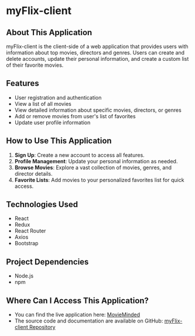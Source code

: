 # myFlix-client

## About This Application

myFlix-client is the client-side of a web application that provides users with information about top movies, directors and genres. Users can create and delete accounts, update their personal information, and create a custom list of their favorite movies.

## Features

- User registration and authentication
- View a list of all movies
- View detailed information about specific movies, directors, or genres
- Add or remove movies from user's list of favorites
- Update user profile information

## How to Use This Application

1. **Sign Up**: Create a new account to access all features.
2. **Profile Management**: Update your personal information as needed.
3. **Browse Movies**: Explore a vast collection of movies, genres, and director details.
4. **Favorite Lists**: Add movies to your personalized favorites list for quick access.

## Technologies Used

- React
- Redux
- React Router
- Axios
- Bootstrap

## Project Dependencies

- Node.js
- npm

## Where Can I Access This Application?

- You can find the live application here: [MovieMinded](https://movie-minded.netlify.app/)
- The source code and documentation are available on GitHub: [myFlix-client Repository](https://github.com/Jonnits/myFlix-client)
